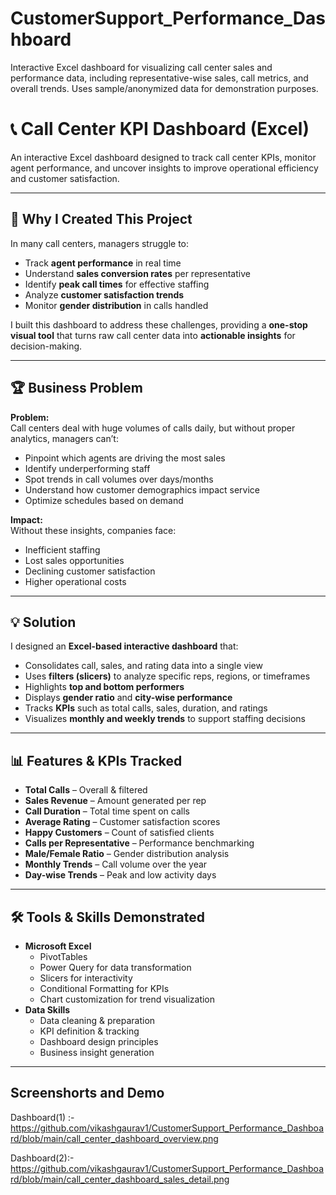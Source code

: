 # CustomerSupport_Performance_Dashboard
Interactive Excel dashboard for visualizing call center sales and performance data, including representative-wise sales, call metrics, and overall trends. Uses sample/anonymized data for demonstration purposes.
# 📞 Call Center KPI Dashboard (Excel)

An interactive Excel dashboard designed to track call center KPIs, monitor agent performance, and uncover insights to improve operational efficiency and customer satisfaction.

---

## 📌 Why I Created This Project
In many call centers, managers struggle to:
- Track **agent performance** in real time
- Understand **sales conversion rates** per representative
- Identify **peak call times** for effective staffing
- Analyze **customer satisfaction trends**
- Monitor **gender distribution** in calls handled

I built this dashboard to address these challenges, providing a **one-stop visual tool** that turns raw call center data into **actionable insights** for decision-making.

---

## 🏆 Business Problem
**Problem:**  
Call centers deal with huge volumes of calls daily, but without proper analytics, managers can’t:
- Pinpoint which agents are driving the most sales
- Identify underperforming staff
- Spot trends in call volumes over days/months
- Understand how customer demographics impact service
- Optimize schedules based on demand

**Impact:**  
Without these insights, companies face:
- Inefficient staffing
- Lost sales opportunities
- Declining customer satisfaction
- Higher operational costs

---

## 💡 Solution
I designed an **Excel-based interactive dashboard** that:
- Consolidates call, sales, and rating data into a single view
- Uses **filters (slicers)** to analyze specific reps, regions, or timeframes
- Highlights **top and bottom performers**
- Displays **gender ratio** and **city-wise performance**
- Tracks **KPIs** such as total calls, sales, duration, and ratings
- Visualizes **monthly and weekly trends** to support staffing decisions

---

## 📊 Features & KPIs Tracked
- **Total Calls** – Overall & filtered
- **Sales Revenue** – Amount generated per rep
- **Call Duration** – Total time spent on calls
- **Average Rating** – Customer satisfaction scores
- **Happy Customers** – Count of satisfied clients
- **Calls per Representative** – Performance benchmarking
- **Male/Female Ratio** – Gender distribution analysis
- **Monthly Trends** – Call volume over the year
- **Day-wise Trends** – Peak and low activity days

---

## 🛠 Tools & Skills Demonstrated
- **Microsoft Excel**
  - PivotTables
  - Power Query for data transformation
  - Slicers for interactivity
  - Conditional Formatting for KPIs
  - Chart customization for trend visualization
- **Data Skills**
  - Data cleaning & preparation
  - KPI definition & tracking
  - Dashboard design principles
  - Business insight generation

---

## Screenshorts and Demo
Dashboard(1) :-
https://github.com/vikashgaurav1/CustomerSupport_Performance_Dashboard/blob/main/call_center_dashboard_overview.png

Dashboard(2):- 
https://github.com/vikashgaurav1/CustomerSupport_Performance_Dashboard/blob/main/call_center_dashboard_sales_detail.png
